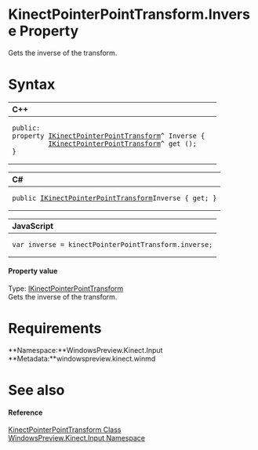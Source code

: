 KinectPointerPointTransform.Inverse Property  
============================================  

Gets the inverse of the transform. <span id="syntaxSection"></span>

Syntax  
======  

<table>
<colgroup>
<col width="100%" />
</colgroup>
<thead>
<tr class="header">
<th align="left">C++</th>
</tr>
</thead>
<tbody>
<tr class="odd">
<td align="left"><pre><code>public:  
property <a href="../../IKinectPointerPointTrans.md">IKinectPointerPointTransform</a>^ Inverse {  
         <a href="../../IKinectPointerPointTrans.md">IKinectPointerPointTransform</a>^ get ();  
}</code></pre></td>
</tr>
</tbody>
</table>

<table>
<colgroup>
<col width="100%" />
</colgroup>
<thead>
<tr class="header">
<th align="left">C#</th>
</tr>
</thead>
<tbody>
<tr class="odd">
<td align="left"><pre><code>public <a href="../../IKinectPointerPointTrans.md">IKinectPointerPointTransform</a>Inverse { get; }</code></pre></td>
</tr>
</tbody>
</table>

<table>
<colgroup>
<col width="100%" />
</colgroup>
<thead>
<tr class="header">
<th align="left">JavaScript</th>
</tr>
</thead>
<tbody>
<tr class="odd">
<td align="left"><pre><code>var inverse = kinectPointerPointTransform.inverse;</code></pre></td>
</tr>
</tbody>
</table>

<span id="ID4ER"></span>
#### Property value  

Type: [IKinectPointerPointTransform](../../IKinectPointerPointTrans.md)  
Gets the inverse of the transform.  

<span id="requirements"></span>

Requirements  
============  

**Namespace:**WindowsPreview.Kinect.Input  
**Metadata:**windowspreview.kinect.winmd  

<span id="ID4E3"></span>

See also  
========  

<span id="ID4E5"></span>
#### Reference  

[KinectPointerPointTransform Class](../../KinectPointerPointTransf.md)  
 [WindowsPreview.Kinect.Input Namespace](../../../Kinect.Input.md)  



<!--Please do not edit the data in the comment block below.-->
<!--
TOCTitle : Inverse Property
RLTitle : KinectPointerPointTransform.Inverse Property
KeywordK : Inverse property
KeywordK : KinectPointerPointTransform.Inverse property
KeywordF : WindowsPreview.Kinect.Input.KinectPointerPointTransform.Inverse
KeywordF : KinectPointerPointTransform.Inverse
KeywordF : Inverse
KeywordF : WindowsPreview.Kinect.Input.KinectPointerPointTransform.Inverse
KeywordA : P:WindowsPreview.Kinect.Input.KinectPointerPointTransform.Inverse
AssetID : P:WindowsPreview.Kinect.Input.KinectPointerPointTransform.Inverse
Locale : en-us
CommunityContent : 1
APIType : Managed
APILocation : windowspreview.kinect.winmd
APIName : WindowsPreview.Kinect.Input.KinectPointerPointTransform.Inverse
TargetOS : Windows
TopicType : kbSyntax
DevLang : VB
DevLang : CSharp
DevLang : JavaScript
DevLang : C++
DocSet : K4Wv2
ProjType : K4Wv2Proj
Technology : Kinect for Windows
Product : Kinect for Windows SDK v2
productversion : 20
-->
